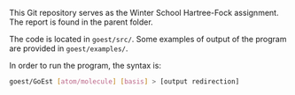 This Git repository serves as the Winter School Hartree-Fock assignment. The report is found in the parent folder. 

The code is located in `goest/src/`. Some examples of output of the program are provided in `goest/examples/`. 

In order to run the program, the syntax is: 
```Bash
goest/GoEst [atom/molecule] [basis] > [output redirection]
```
